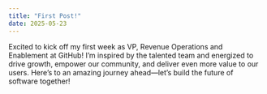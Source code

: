 ```yaml
---
title: "First Post!"
date: 2025-05-23
---
```

Excited to kick off my first week as VP, Revenue Operations and Enablement at GitHub! I’m inspired by the talented team and energized to drive growth, empower our community, and deliver even more value to our users. Here’s to an amazing journey ahead—let’s build the future of software together!
